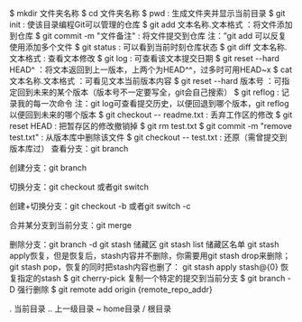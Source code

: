 $ mkdir 文件夹名称
$ cd 文件夹名称
$ pwd
: 生成文件夹并显示当前目录
$ git init
: 使该目录编程Git可以管理的仓库
$ git add 文本名称.文本格式
：将文件添加到仓库
$ git commit -m "文件备注"
:  将文件提交到仓库
注：”git add 可以反复使用添加多个文件
$ git status 
: 可以看到当前时刻仓库状态
$ git diff 文本名称.文本格式
: 查看文本修改
$ git log
: 可查看该文本提交日期
$ git reset --hard HEAD^
：将文本返回到上一版本，上两个为HEAD^^，过多时可用HEAD~x
$ cat 文本名称.文本格式
：可看见文本当前版本内容
$ git reset --hard 版本号
：可指定回到未来的某个版本（版本号不一定要写全，git会自己搜索）
$ git reflog
: 记录我的每一次命令
注：git log可查看提交历史，以便回退到哪个版本，git reflog 以便回到未来的哪个版本
$ git checkout -- readme.txt
: 丢弃工作区的修改
$ git reset HEAD <file>
: 把暂存区的修改撤销掉
$ git rm test.txt
$ git commit -m "remove test.txt"
: 从版本库中删除该文件
$ git checkout -- test.txt
: 还原（需曾提交到版本库过）
查看分支：git branch

创建分支：git branch <name>

切换分支：git checkout <name>或者git switch <name>

创建+切换分支：git checkout -b <name>或者git switch -c <name>

合并某分支到当前分支：git merge <name>

删除分支：git branch -d <name>
 git stash  储藏区
 git stash list  储藏区名单
git stash apply恢复，但是恢复后，stash内容并不删除，你需要用git stash drop来删除；
git stash pop，恢复的同时把stash内容也删了：
 git stash apply stash@{0}  恢复指定的stash
$ git cherry-pick 复制一个特定的提交到当前分支
$ git branch -D 强行删除
$ git remote add origin {remote_repo_addr}




. 当前目录
.. 上一级目录
~ home目录
/ 根目录



